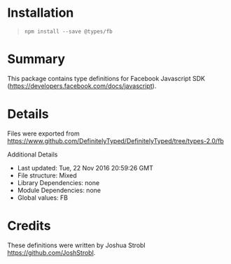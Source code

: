 # Installation
> `npm install --save @types/fb`

# Summary
This package contains type definitions for Facebook Javascript SDK (https://developers.facebook.com/docs/javascript).

# Details
Files were exported from https://www.github.com/DefinitelyTyped/DefinitelyTyped/tree/types-2.0/fb

Additional Details
 * Last updated: Tue, 22 Nov 2016 20:59:26 GMT
 * File structure: Mixed
 * Library Dependencies: none
 * Module Dependencies: none
 * Global values: FB

# Credits
These definitions were written by Joshua Strobl <https://github.com/JoshStrobl>.
